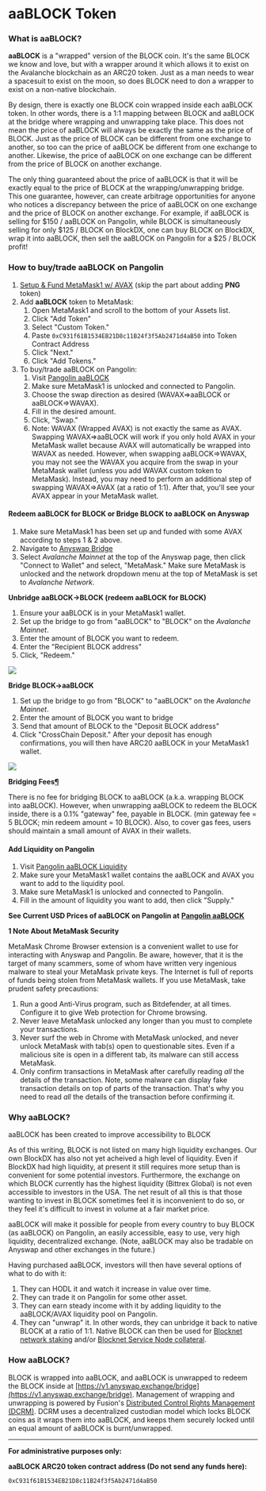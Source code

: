 # aaBLOCK Token

### What is aaBLOCK? <a href="#what-is-aablock" id="what-is-aablock"></a>

**aaBLOCK** is a "wrapped" version of the BLOCK coin. It's the same BLOCK we know and love, but with a wrapper around it which allows it to exist on the Avalanche blockchain as an ARC20 token. Just as a man needs to wear a spacesuit to exist on the moon, so does BLOCK need to don a wrapper to exist on a non-native blockchain.

By design, there is exactly one BLOCK coin wrapped inside each aaBLOCK token. In other words, there is a 1:1 mapping between BLOCK and aaBLOCK at the bridge where wrapping and unwrapping take place. This does not mean the price of aaBLOCK will always be exactly the same as the price of BLOCK. Just as the price of BLOCK can be different from one exchange to another, so too can the price of aaBLOCK be different from one exchange to another. Likewise, the price of aaBLOCK on one exchange can be different from the price of BLOCK on another exchange.

The only thing guaranteed about the price of aaBLOCK is that it will be exactly equal to the price of BLOCK at the wrapping/unwrapping bridge. This one guarantee, however, can create arbitrage opportunities for anyone who notices a discrepancy between the price of aaBLOCK on one exchange and the price of BLOCK on another exchange. For example, if aaBLOCK is selling for $150 / aaBLOCK on Pangolin, while BLOCK is simultaneously selling for only $125 / BLOCK on BlockDX, one can buy BLOCK on BlockDX, wrap it into aaBLOCK, then sell the aaBLOCK on Pangolin for a $25 / BLOCK profit!

### How to buy/trade aaBLOCK on Pangolin <a href="#buytrade-aablock-on-pangolin" id="buytrade-aablock-on-pangolin"></a>

1. [Setup & Fund MetaMask1 w/ AVAX](https://pangolin.exchange/tutorials/getting-started/) (skip the part about adding **PNG** token)
2. Add **aaBLOCK** token to MetaMask:
   1. Open MetaMask1 and scroll to the bottom of your Assets list.
   2. Click "Add Token"
   3. Select "Custom Token."
   4. Paste `0xC931f61B1534EB21D8c11B24f3f5Ab2471d4aB50` into Token Contract Address
   5. Click "Next."
   6. Click "Add Tokens."
3. To buy/trade aaBLOCK on Pangolin:
   1. Visit [Pangolin aaBLOCK](https://app.pangolin.exchange/#/swap?outputCurrency=0xc931f61b1534eb21d8c11b24f3f5ab2471d4ab50)
   2. Make sure MetaMask1 is unlocked and connected to Pangolin.
   3. Choose the swap direction as desired (WAVAX=>aaBLOCK or aaBLOCK=>WAVAX).
   4. Fill in the desired amount.
   5. Click, "Swap."
   6. Note: WAVAX (Wrapped AVAX) is not exactly the same as AVAX. Swapping WAVAX=>aaBLOCK will work if you only hold AVAX in your MetaMask wallet because AVAX will automatically be wrapped into WAVAX as needed. However, when swapping aaBLOCK=>WAVAX, you may not see the WAVAX you acquire from the swap in your MetaMask wallet (unless you add WAVAX custom token to MetaMask). Instead, you may need to perform an additional step of swapping WAVAX=>AVAX (at a ratio of 1:1). After that, you'll see your AVAX appear in your MetaMask wallet.

#### Redeem aaBLOCK for BLOCK or Bridge BLOCK to aaBLOCK on Anyswap <a href="#redeem-aablock-for-block-or-bridge-block-to-aablock-on-anyswap" id="redeem-aablock-for-block-or-bridge-block-to-aablock-on-anyswap"></a>

1. Make sure MetaMask1 has been set up and funded with some AVAX according to steps 1 & 2 above.
2. Navigate to [Anyswap Bridge](https://v1.anyswap.exchange/bridge)
3. Select _Avalanche Mainnet_ at the top of the Anyswap page, then click "Connect to Wallet" and select, "MetaMask." Make sure MetaMask is unlocked and the network dropdown menu at the top of MetaMask is set to _Avalanche Network_.

**Unbridge aaBLOCK->BLOCK (redeem aaBLOCK for BLOCK)**

1. Ensure your aaBLOCK is in your MetaMask1 wallet.
2. Set up the bridge to go from "aaBLOCK" to "BLOCK" on the _Avalanche Mainnet_.&#x20;
3. Enter the amount of BLOCK you want to redeem.
4. Enter the "Recipient BLOCK address"
5. Click, "Redeem."

![](https://docs.blocknet.co/img/blockchain/aablock-block.png)

**Bridge BLOCK->aaBLOCK**

1. Set up the bridge to go from "BLOCK" to "aaBLOCK" on the _Avalanche Mainnet_.&#x20;
2. Enter the amount of BLOCK you want to bridge
3. Send that amount of BLOCK to the "Deposit BLOCK address"
4. Click "CrossChain Deposit." After your deposit has enough confirmations, you will then have ARC20 aaBLOCK in your MetaMask1 wallet.

![](https://docs.blocknet.co/img/blockchain/block-aablock.png)

**Bridging Fees**[**¶**](https://docs.blocknet.co/blockchain/aablock/#bridging-fees)

There is no fee for bridging BLOCK to aaBLOCK (a.k.a. wrapping BLOCK into aaBLOCK). However, when unwrapping aaBLOCK to redeem the BLOCK inside, there is a 0.1% "gateway" fee, payable in BLOCK. (min gateway fee = 5 BLOCK; min redeem amount = 10 BLOCK). Also, to cover gas fees, users should maintain a small amount of AVAX in their wallets.

#### Add Liquidity on Pangolin <a href="#add-liquidity-on-pangolin" id="add-liquidity-on-pangolin"></a>

1. Visit [Pangolin aaBLOCK Liquidity](https://app.pangolin.exchange/#/add/0xc931f61b1534eb21d8c11b24f3f5ab2471d4ab50/AVAX)
2. Make sure your MetaMask1 wallet contains the aaBLOCK and AVAX you want to add to the liquidity pool.
3. Make sure MetaMask1 is unlocked and connected to Pangolin.
4. Fill in the amount of liquidity you want to add, then click "Supply."

**See Current USD Prices of aaBLOCK on Pangolin at** [**Pangolin aaBLOCK**](https://info.pangolin.exchange/#/token/0xc931f61b1534eb21d8c11b24f3f5ab2471d4ab50)

**1 Note About MetaMask Security**

MetaMask Chrome Browser extension is a convenient wallet to use for interacting with Anyswap and Pangolin. Be aware, however, that it is the target of many scammers, some of whom have written very ingenious malware to steal your MetaMask private keys. The Internet is full of reports of funds being stolen from MetaMask wallets. If you use MetaMask, take prudent safety precautions:

1. Run a good Anti-Virus program, such as Bitdefender, at all times. Configure it to give Web protection for Chrome browsing.
2. Never leave MetaMask unlocked any longer than you must to complete your transactions.
3. Never surf the web in Chrome with MetaMask unlocked, and never unlock MetaMask with tab(s) open to questionable sites. Even if a malicious site is open in a different tab, its malware can still access MetaMask.
4. Only confirm transactions in MetaMask after carefully reading _all_ the details of the transaction. Note, some malware can display fake transaction details on top of parts of the transaction. That's why you need to read _all_ the details of the transaction before confirming it.

### Why aaBLOCK? <a href="#why-aablock" id="why-aablock"></a>

aaBLOCK has been created to improve accessibility to BLOCK

As of this writing, BLOCK is not listed on many high liquidity exchanges. Our own BlockDX has also not yet acheived a high level of liquidity. Even if BlockDX had high liquidity, at present it still requires more setup than is convenient for some potential investors. Furthermore, the exchange on which BLOCK currently has the highest liquidity (Bittrex Global) is not even accessible to investors in the USA. The net result of all this is that those wanting to invest in BLOCK sometimes feel it is inconvenient to do so, or they feel it's difficult to invest in volume at a fair market price.

aaBLOCK will make it possible for people from every country to buy BLOCK (as aaBLOCK) on Pangolin, an easily accessible, easy to use, very high liquidity, decentralized exchange. (Note, aaBLOCK may also be tradable on Anyswap and other exchanges in the future.)

Having purchased aaBLOCK, investors will then have several options of what to do with it:

1. They can HODL it and watch it increase in value over time.
2. They can trade it on Pangolin for some other asset.
3. They can earn steady income with it by adding liquidity to the aaBLOCK/AVAX liquidity pool on Pangolin.
4. They can "unwrap" it. In other words, they can unbridge it back to native BLOCK at a ratio of 1:1. Native BLOCK can then be used for [Blocknet network staking](https://docs.blocknet.co/wallet/staking/) and/or [Blocknet Service Node collateral](https://docs.blocknet.co/service-nodes/introduction/).

### How aaBLOCK? <a href="#how-aablock" id="how-aablock"></a>

BLOCK is wrapped into aaBLOCK, and aaBLOCK is unwrapped to redeem the BLOCK inside at [https://v1.anyswap.exchange/bridge](https://v1.anyswap.exchange/bridge). Management of wrapping and unwrapping is powered by Fusion's [Distributed Control Rights Management (DCRM)](https://www.fusion.org/en/tech/dcrm). DCRM uses a decentralized custodian model which locks BLOCK coins as it wraps them into aaBLOCK, and keeps them securely locked until an equal amount of aaBLOCK is burnt/unwrapped.

***

**For administrative purposes only:**

**aaBLOCK ARC20 token contract address (Do not send any funds here):**

`0xC931f61B1534EB21D8c11B24f3f5Ab2471d4aB50`
